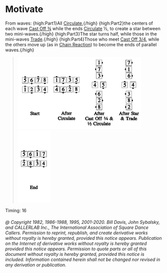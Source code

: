 
# Motivate

From waves: {high:Part1}All
[Circulate](../b1/circulate.md),{/high}
{high:Part2}the centers of each wave
[ Cast Off ¾](../ms/cast_off_three_quarters.md)
while the ends [Circulate](../b1/circulate.md) ½, to create a star between two mini-waves.{/high}
{high:Part3}The star turns half, while those in
the mini-waves [Trade](../b2/trade.md).{/high}
{high:Part4}Those who meet
[Cast Off 3/4](../ms/cast_off_three_quarters.md),
while the others move up (as in [Chain Reaction](../a1/chain_reaction.md)) 
to become the ends of parallel waves.{/high}

> 
> ![alt](motivate_1a.png)![alt](motivate_1b.png)![alt](motivate_1c.png)![alt](motivate_1d.png)![alt](motivate_1e.png)
> 

Timing: 16

###### @ Copyright 1982, 1986-1988, 1995, 2001-2020. Bill Davis, John Sybalsky, and CALLERLAB Inc., The International Association of Square Dance Callers. Permission to reprint, republish, and create derivative works without royalty is hereby granted, provided this notice appears. Publication on the Internet of derivative works without royalty is hereby granted provided this notice appears. Permission to quote parts or all of this document without royalty is hereby granted, provided this notice is included. Information contained herein shall not be changed nor revised in any derivation or publication.
